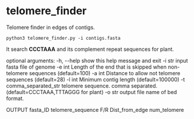 # telomere_finder

Telomere finder in edges of contigs.

```
python3 telomere_finder.py -i contigs.fasta
```

It search **CCCTAAA** and its complement repeat sequences for plant.



optional arguments:
  -h, --help            show this help message and exit
  -i str                input fasta file of genome
  -e int                Length of the end that is skipped when non-telomere
                        sequences (default=100)
  -a int                Distance to allow not telomere sequences (default=28)
  -l int                Minimum contig length (default=100000)
  -t comma_separated_str
                        telomere sequence. comma separated.
                        (default=CCCTAAA,TTTAGGG for plant)
  -o str                output file name of bed format.

OUTPUT fasta_ID telomere_sequence F/R Dist_from_edge num_telomere


